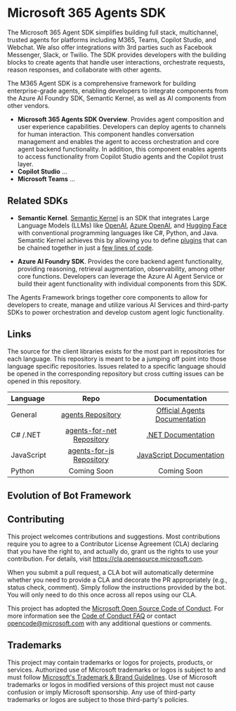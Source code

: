 # Microsoft 365 Agents SDK

The Microsoft 365 Agent SDK simplifies building full stack, multichannel, trusted agents for platforms including M365, Teams, Copilot Studio, and Webchat. We also offer integrations with 3rd parties such as Facebook Messenger, Slack, or Twilio. The SDK provides developers with the building blocks to create agents that handle user interactions, orchestrate requests, reason responses, and collaborate with other agents.

The M365 Agent SDK is a comprehensive framework for building enterprise-grade agents, enabling developers to integrate components from the Azure AI Foundry SDK, Semantic Kernel, as well as AI components from other vendors.
 
* **Microsoft 365 Agents SDK Overview**. Provides agent composition and user experience capabilities. Developers can deploy agents to channels for human interaction. This component handles conversation management and enables the agent to access orchestration and core agent backend functionality. In addition, this component enables agents to access functionality from Copilot Studio agents and the Copilot trust layer.
* **Copilot Studio** ...
* **Microsoft Teams** ...

## Related SDKs

* **Semantic Kernel**. [Semantic Kernel](https://learn.microsoft.com/en-us/semantic-kernel/overview/)
is an SDK that integrates Large Language Models (LLMs) like
[OpenAI](https://platform.openai.com/docs/introduction),
[Azure OpenAI](https://azure.microsoft.com/en-us/products/ai-services/openai-service),
and [Hugging Face](https://huggingface.co/)
with conventional programming languages like C#, Python, and Java. Semantic Kernel achieves this
by allowing you to define [plugins](https://learn.microsoft.com/en-us/semantic-kernel/concepts/plugins)
that can be chained together
in just a [few lines of code](https://learn.microsoft.com/en-us/semantic-kernel/ai-orchestration/chaining-functions?tabs=Csharp#using-the-runasync-method-to-simplify-your-code).

* **Azure AI Foundry SDK**. Provides the core backend agent functionality, providing reasoning, retrieval augmentation, observability, among other core functions. Developers can leverage the Azure AI Agent Service or build their agent functionality with individual components from this SDK. 

The Agents Framework brings together core components to allow for developers to create, manage and utilize various AI Services and third-party SDKs to power orchestration and develop custom agent logic functionality.

## Links
The source for the client libraries exists for the most part in repositories for each language. This repository is meant to be a jumping off point into those language specific repositories. Issues related to a specific language should be opened in the corresponding repository but cross cutting issues can be opened in this repository.

| Language    | Repo                             | Documentation                    |
|:------------|:--------------------------------:|:--------------------------------:|
| General     |[agents Repository]               | [Official Agents Documentation]   |
| C# /.NET    |[agents-for-net Repository]       | [.NET Documentation]             |
| JavaScript  |[agents-for-js Repository]        | [JavaScript Documentation]       |
| Python      |Coming Soon    | Coming Soon           |

## Evolution of Bot Framework

## Contributing

This project welcomes contributions and suggestions.  Most contributions require you to agree to a
Contributor License Agreement (CLA) declaring that you have the right to, and actually do, grant us
the rights to use your contribution. For details, visit https://cla.opensource.microsoft.com.

When you submit a pull request, a CLA bot will automatically determine whether you need to provide
a CLA and decorate the PR appropriately (e.g., status check, comment). Simply follow the instructions
provided by the bot. You will only need to do this once across all repos using our CLA.

This project has adopted the [Microsoft Open Source Code of Conduct](https://opensource.microsoft.com/codeofconduct/).
For more information see the [Code of Conduct FAQ](https://opensource.microsoft.com/codeofconduct/faq/) or
contact [opencode@microsoft.com](mailto:opencode@microsoft.com) with any additional questions or comments.

## Trademarks

This project may contain trademarks or logos for projects, products, or services. Authorized use of Microsoft 
trademarks or logos is subject to and must follow 
[Microsoft's Trademark & Brand Guidelines](https://www.microsoft.com/en-us/legal/intellectualproperty/trademarks/usage/general).
Use of Microsoft trademarks or logos in modified versions of this project must not cause confusion or imply Microsoft sponsorship.
Any use of third-party trademarks or logos are subject to those third-party's policies.

[agents Repository]: https://github.com/Microsoft/Agents
[agents-for-net Repository]: https://github.com/Microsoft/Agents-for-net
[agents-for-js Repository]: https://github.com/Microsoft/Agents-for-js
[agents-for-python Repository]: https://github.com/Microsoft/Agents-for-python

[Official Agents Documentation]: https://aka.ms/AgentsFramework
[.NET Documentation]: https://aka.ms/Agents-net-docs
[JavaScript Documentation]: https://aka.ms/agents-js-docs
[Python Documentation]: https://aka.ms/agents-python-docs
